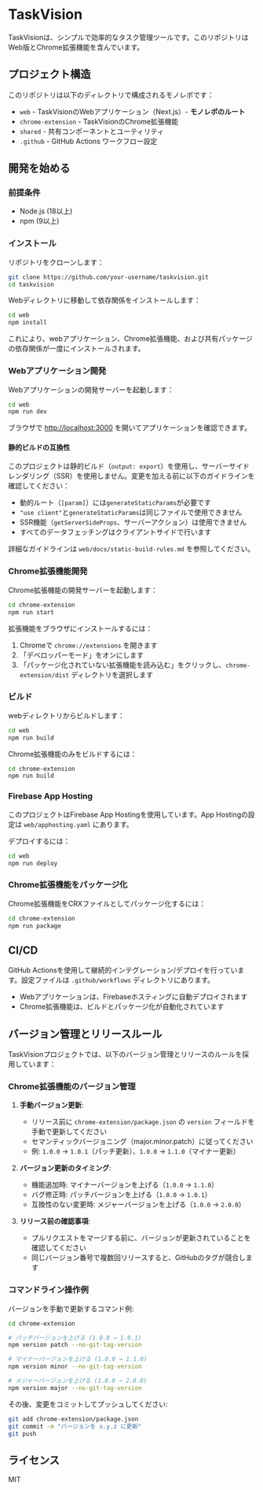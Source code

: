 # TaskVision

TaskVisionは、シンプルで効率的なタスク管理ツールです。このリポジトリはWeb版とChrome拡張機能を含んでいます。

## プロジェクト構造

このリポジトリは以下のディレクトリで構成されるモノレポです：

- `web` - TaskVisionのWebアプリケーション（Next.js）- **モノレポのルート**
- `chrome-extension` - TaskVisionのChrome拡張機能
- `shared` - 共有コンポーネントとユーティリティ
- `.github` - GitHub Actions ワークフロー設定

## 開発を始める

### 前提条件

- Node.js (18以上)
- npm (9以上)

### インストール

リポジトリをクローンします：

```bash
git clone https://github.com/your-username/taskvision.git
cd taskvision
```

Webディレクトリに移動して依存関係をインストールします：

```bash
cd web
npm install
```

これにより、webアプリケーション、Chrome拡張機能、および共有パッケージの依存関係が一度にインストールされます。

### Webアプリケーション開発

Webアプリケーションの開発サーバーを起動します：

```bash
cd web
npm run dev
```

ブラウザで [http://localhost:3000](http://localhost:3000) を開いてアプリケーションを確認できます。

#### 静的ビルドの互換性

このプロジェクトは静的ビルド（`output: export`）を使用し、サーバーサイドレンダリング（SSR）を使用しません。変更を加える前に以下のガイドラインを確認してください：

- 動的ルート（`[param]`）には`generateStaticParams`が必要です
- `"use client"`と`generateStaticParams`は同じファイルで使用できません
- SSR機能（`getServerSideProps`、サーバーアクション）は使用できません
- すべてのデータフェッチングはクライアントサイドで行います

詳細なガイドラインは `web/docs/static-build-rules.md` を参照してください。

### Chrome拡張機能開発

Chrome拡張機能の開発サーバーを起動します：

```bash
cd chrome-extension
npm run start
```

拡張機能をブラウザにインストールするには：

1. Chromeで `chrome://extensions` を開きます
2. 「デベロッパーモード」をオンにします
3. 「パッケージ化されていない拡張機能を読み込む」をクリックし、`chrome-extension/dist` ディレクトリを選択します

### ビルド

webディレクトリからビルドします：

```bash
cd web
npm run build
```

Chrome拡張機能のみをビルドするには：

```bash
cd chrome-extension
npm run build
```

### Firebase App Hosting

このプロジェクトはFirebase App Hostingを使用しています。App Hostingの設定は `web/apphosting.yaml` にあります。

デプロイするには：

```bash
cd web
npm run deploy
```

### Chrome拡張機能をパッケージ化

Chrome拡張機能をCRXファイルとしてパッケージ化するには：

```bash
cd chrome-extension
npm run package
```

## CI/CD

GitHub Actionsを使用して継続的インテグレーション/デプロイを行っています。設定ファイルは `.github/workflows` ディレクトリにあります。

- Webアプリケーションは、Firebaseホスティングに自動デプロイされます
- Chrome拡張機能は、ビルドとパッケージ化が自動化されています

## バージョン管理とリリースルール

TaskVisionプロジェクトでは、以下のバージョン管理とリリースのルールを採用しています：

### Chrome拡張機能のバージョン管理

1. **手動バージョン更新**: 
   - リリース前に `chrome-extension/package.json` の `version` フィールドを手動で更新してください
   - セマンティックバージョニング（major.minor.patch）に従ってください
   - 例: `1.0.0` → `1.0.1`（パッチ更新）、`1.0.0` → `1.1.0`（マイナー更新）

2. **バージョン更新のタイミング**:
   - 機能追加時: マイナーバージョンを上げる（`1.0.0` → `1.1.0`）
   - バグ修正時: パッチバージョンを上げる（`1.0.0` → `1.0.1`）
   - 互換性のない変更時: メジャーバージョンを上げる（`1.0.0` → `2.0.0`）

3. **リリース前の確認事項**:
   - プルリクエストをマージする前に、バージョンが更新されていることを確認してください
   - 同じバージョン番号で複数回リリースすると、GitHubのタグが競合します

### コマンドライン操作例

バージョンを手動で更新するコマンド例:

```bash
cd chrome-extension

# パッチバージョンを上げる (1.0.0 → 1.0.1)
npm version patch --no-git-tag-version

# マイナーバージョンを上げる (1.0.0 → 1.1.0) 
npm version minor --no-git-tag-version

# メジャーバージョンを上げる (1.0.0 → 2.0.0)
npm version major --no-git-tag-version
```

その後、変更をコミットしてプッシュしてください:

```bash
git add chrome-extension/package.json
git commit -m "バージョンを x.y.z に更新"
git push
```

## ライセンス

MIT